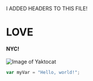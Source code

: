 I ADDED HEADERS TO THIS FILE! 
# LOVE 
#### NYC!
![Image of Yaktocat](https://octodex.github.com/images/yaktocat.png)
``` javascript
var myVar = "Hello, world!";
```
